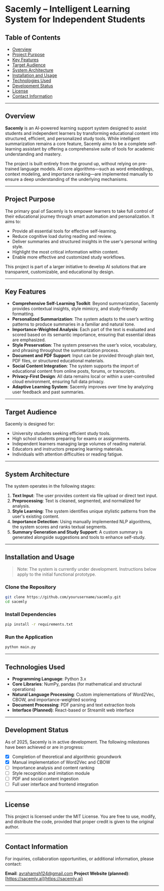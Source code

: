 # Sacemly – Intelligent Learning System for Independent Students

## Table of Contents

* [Overview](#overview)
* [Project Purpose](#project-purpose)
* [Key Features](#key-features)
* [Target Audience](#target-audience)
* [System Architecture](#system-architecture)
* [Installation and Usage](#installation-and-usage)
* [Technologies Used](#technologies-used)
* [Development Status](#development-status)
* [License](#license)
* [Contact Information](#contact-information)

---

## Overview

**Sacemly** is an AI-powered learning support system designed to assist students and independent learners by transforming educational content into structured, efficient, and personalized study tools. While intelligent summarization remains a core feature, Sacemly aims to be a complete self-learning assistant by offering a comprehensive suite of tools for academic understanding and mastery.

The project is built entirely from the ground up, without relying on pre-trained language models. All core algorithms—such as word embeddings, context modeling, and importance ranking—are implemented manually to ensure a deep understanding of the underlying mechanisms.

---

## Project Purpose

The primary goal of Sacemly is to empower learners to take full control of their educational journey through smart automation and personalization. It aims to:

* Provide all essential tools for effective self-learning.
* Reduce cognitive load during reading and review.
* Deliver summaries and structured insights in the user's personal writing style.
* Highlight the most critical information within content.
* Enable more effective and customized study workflows.

This project is part of a larger initiative to develop AI solutions that are transparent, customizable, and educational by design.

---

## Key Features

* **Comprehensive Self-Learning Toolkit**: Beyond summarization, Sacemly provides contextual insights, style mimicry, and study-friendly formatting.
* **Personalized Summarization**: The system adapts to the user’s writing patterns to produce summaries in a familiar and natural tone.
* **Importance-Weighted Analysis**: Each part of the text is evaluated and scored based on its semantic importance, ensuring that essential ideas are emphasized.
* **Style Preservation**: The system preserves the user’s voice, vocabulary, and phrasing throughout the summarization process.
* **Document and PDF Support**: Input can be provided through plain text, PDF files, or structured educational materials.
* **Social Content Integration**: The system supports the import of educational content from online posts, forums, or transcripts.
* **Privacy-First Design**: All data remains local or within a user-controlled cloud environment, ensuring full data privacy.
* **Adaptive Learning System**: Sacemly improves over time by analyzing user feedback and past summaries.

---

## Target Audience

Sacemly is designed for:

* University students seeking efficient study tools.
* High school students preparing for exams or assignments.
* Independent learners managing large volumes of reading material.
* Educators and instructors preparing learning materials.
* Individuals with attention difficulties or reading fatigue.

---

## System Architecture

The system operates in the following stages:

1. **Text Input**: The user provides content via file upload or direct text input.
2. **Preprocessing**: Text is cleaned, segmented, and normalized for analysis.
3. **Style Learning**: The system identifies unique stylistic patterns from the user's existing content.
4. **Importance Detection**: Using manually implemented NLP algorithms, the system scores and ranks textual segments.
5. **Summary Generation and Study Support**: A custom summary is generated alongside suggestions and tools to enhance self-study.

---

## Installation and Usage

> Note: The system is currently under development. Instructions below apply to the initial functional prototype.

### Clone the Repository

```bash
git clone https://github.com/yourusername/sacemly.git
cd sacemly
```

### Install Dependencies

```bash
pip install -r requirements.txt
```

### Run the Application

```bash
python main.py
```

---

## Technologies Used

* **Programming Language**: Python 3.x
* **Core Libraries**: NumPy, pandas (for mathematical and structural operations)
* **Natural Language Processing**: Custom implementations of Word2Vec, CBOW, and importance-weighted scoring
* **Document Processing**: PDF parsing and text extraction tools
* **Interface (Planned)**: React-based or Streamlit web interface

---

## Development Status

As of 2025, Sacemly is in active development. The following milestones have been achieved or are in progress:

* [x] Completion of theoretical and algorithmic groundwork
* [x] Manual implementation of Word2Vec and CBOW
* [ ] Importance analysis and content ranking
* [ ] Style recognition and imitation module
* [ ] PDF and social content ingestion
* [ ] Full user interface and frontend integration

---

## License

This project is licensed under the MIT License. You are free to use, modify, and distribute the code, provided that proper credit is given to the original author.

---

## Contact Information

For inquiries, collaboration opportunities, or additional information, please contact:

**Email**: [avrahamsh124@gmail.com](mailto:avrahamsh124@gmail.com)
**Project Website (planned)**: [https://sacemly.ai](https://sacemly.ai)

---
